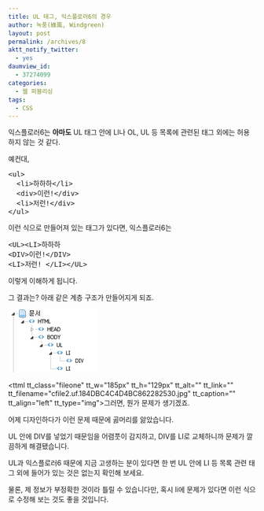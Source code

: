 ```yaml
---
title: UL 태그, 익스플로러6의 경우
author: 녹풍(綠風, Windgreen)
layout: post
permalink: /archives/8
aktt_notify_twitter:
  - yes
daumview_id:
  - 37274099
categories:
  - 웹 퍼블리싱
tags:
  - CSS
---
```

익스플로러6는 **아마도**&nbsp;UL 태그 안에 LI나 OL, UL 등 목록에 관련된 태그 외에는 허용하지 않는 것 같다.

예컨대,

<pre title="code" class="brush: xhtml;">&lt;ul&gt;
  &lt;li&gt;하하하&lt;/li&gt;
  &lt;div&gt;이런!&lt;/div&gt;
  &lt;li&gt;저런!&lt;/div&gt;
&lt;/ul&gt;</pre>

이런 식으로 만들어져 있는 태그가 있다면, 익스플로러6는

<pre title="code" class="brush: php;">&lt;UL&gt;&lt;LI&gt;하하하
&lt;DIV&gt;이런!&lt;/DIV&gt;
&lt;LI&gt;저런! &lt;/LI&gt;&lt;/UL&gt;</pre>

이렇게 이해하게 됩니다.

그 결과는? 아래 같은 계층 구조가 만들어지게 되죠.

<img src="/uploads/legacy/old-images/1/cfile2.uf.184DBC4C4D4BC862282530.jpg" class="alignleft" width="185" height="129" alt="" />

<ttml tt\_class="fileone" tt\_w="185px" tt\_h="129px" tt\_alt="" tt\_link="" tt\_filename="cfile2.uf.184DBC4C4D4BC862282530.jpg" tt\_caption="" tt\_align="left" tt_type="img"></ttml>그러면, 뭔가 문제가 생기겠죠.

어제 디자인하다가 이런 문제 때문에 곯머리를 앓았습니다.

UL 안에 DIV를 넣었기 때문임을 어렴풋이 감지하고, DIV를 LI로 교체하니까 문제가 깔끔하게 해결됐습니다.

UL과 익스플로러6 때문에 지금 고생하는 분이 있다면 한 번 UL 안에 LI 등 목록 관련 태그 외에 들어가 있는 것은 없는지 확인해 보세요.

물론, 제 정보가 부정확한 것이라 틀릴 수 있습니다만, 혹시 li에 문제가 있다면 이런 식으로 수정해 보는 것도 좋을 것입니다.